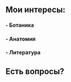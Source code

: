



## **Мои интересы:**

####  - Ботаника

####  - Анатомия

####  - Литература

## **Есть вопросы?**


